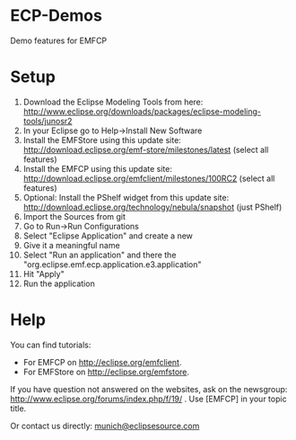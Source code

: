 ECP-Demos
=========

Demo features for EMFCP

Setup
=====
1. Download the Eclipse Modeling Tools from here: http://www.eclipse.org/downloads/packages/eclipse-modeling-tools/junosr2
2. In your Eclipse go to Help->Install New Software
3. Install the EMFStore using this update site: http://download.eclipse.org/emf-store/milestones/latest (select all features)
4. Install the EMFCP using this update site: http://download.eclipse.org/emfclient/milestones/100RC2 (select all features)
5. Optional: Install the PShelf widget from this update site: http://download.eclipse.org/technology/nebula/snapshot (just PShelf)
6. Import the Sources from git
7. Go to Run->Run Configurations
8. Select "Eclipse Application" and create a new
9. Give it a meaningful name
10. Select "Run an application" and there the "org.eclipse.emf.ecp.application.e3.application"
11. Hit "Apply"
12. Run the application


Help
====
You can find tutorials:
* For EMFCP on http://eclipse.org/emfclient. 
* For EMFStore on http://eclipse.org/emfstore. 

If you have question not answered on the websites, ask on the newsgroup: http://www.eclipse.org/forums/index.php/f/19/ . Use [EMFCP] in your topic title.

Or contact us directly: munich@eclipsesource.com
